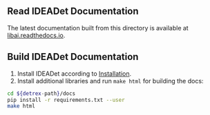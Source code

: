 ## Read IDEADet Documentation
The latest documentation built from this directory is available at [libai.readthedocs.io]().


## Build IDEADet Documentation
1. Install IDEADet according to [Installation]().
2. Install additional libraries and run `make html` for building the docs:
```bash
cd ${detrex-path}/docs
pip install -r requirements.txt --user
make html
```
